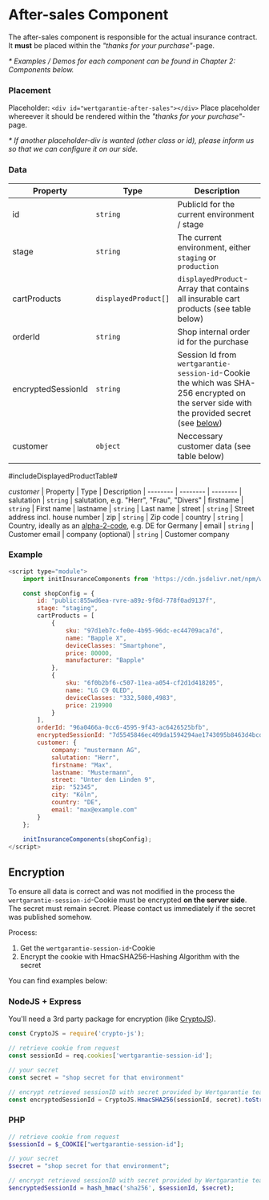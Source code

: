 # After-sales Component

The after-sales component is responsible for the actual insurance contract. It __must__ be placed within the _"thanks for your purchase"_-page.

_* Examples / Demos for each component can be found in *Chapter 2: Components* below._


### Placement


Placeholder: ```<div id="wertgarantie-after-sales"></div>```
Place placeholder whereever it should be rendered within the _"thanks for your purchase"_-page.

_* If another placeholder-div is wanted (other class or id), please inform us so that we can configure it on our side._


### Data

| Property | Type     | Description
| -------- | -------- | --------
| id       | ```string```   | PublicId for the current environment / stage
| stage    | ```string```   | The current environment, either ```staging``` or ```production```
| cartProducts    | ```displayedProduct[]```     | ```displayedProduct```-Array that contains all insurable cart products (see table below)
| orderId | ```string``` | Shop internal order id for the purchase
| encryptedSessionId | ```string``` | Session Id from ```wertgarantie-session-id```-Cookie the which was SHA-256 encrypted on the server side with the provided secret (see [below](##encryption)) 
| customer | ```object``` | Neccessary customer data (see table below)

#includeDisplayedProductTable#

_customer_
| Property | Type     | Description
| -------- | -------- | --------
| salutation    | ```string```     | salutation, e.g. "Herr", "Frau", "Divers"
| firstname    | ```string```     | First name
| lastname    | ```string```     | Last name
| street    | ```string```     | Street address incl. house number
| zip    | ```string```     | Zip code
| country    | ```string```     | Country, ideally as an [alpha-2-code](https://en.wikipedia.org/wiki/ISO_3166-1_alpha-2), e.g. DE for Germany
| email    | ```string```     | Customer email
| company (optional)    | ```string```     | Customer company

### Example
```js
<script type="module">
    import initInsuranceComponents from 'https://cdn.jsdelivr.net/npm/wertgarantie-component-loader@1/dist/wertgarantieLoader.min.js';

    const shopConfig = {
        id: "public:855wd6ea-rvre-a89z-9f8d-778f0ad9137f", 
        stage: "staging",
        cartProducts = [
            {
                sku: "97d1eb7c-fe0e-4b95-96dc-ec44709aca7d",
                name: "Bapple X",
                deviceClasses: "Smartphone",
                price: 80000,
                manufacturer: "Bapple"
            },
            {
                sku: "6f0b2bf6-c507-11ea-a054-cf2d1d418205",
                name: "LG C9 OLED",
                deviceClasses: "332,5080,4983",
                price: 219900
            }
        ],
        orderId: "96a0466a-0cc6-4595-9f43-ac6426525bfb",
        encryptedSessionId: "7d5545846ec409da1594294ae1743095b8463d4bcd9a479417c71dba0b9a092b",
        customer: {
            company: "mustermann AG",
            salutation: "Herr", 
            firstname: "Max",
            lastname: "Mustermann",
            street: "Unter den Linden 9",
            zip: "52345", 
            city: "Köln",
            country: "DE",
            email: "max@example.com"
        }
    };
    
    initInsuranceComponents(shopConfig);
</script>
```

## Encryption
To ensure all data is correct and was not modified in the process the ```wertgarantie-session-id```-Cookie must be encrypted __on the server side__. The secret must remain secret. Please contact us immediately if the secret was published somehow. 

Process: 
1. Get the ```wertgarantie-session-id```-Cookie
2. Encrypt the cookie with HmacSHA256-Hashing Algorithm with the secret

You can find examples below:


### NodeJS + Express
You'll need a 3rd party package for encryption (like [CryptoJS](https://www.npmjs.com/package/crypto-js)).
```js
const CryptoJS = require('crypto-js');

// retrieve cookie from request
const sessionId = req.cookies['wertgarantie-session-id'];

// your secret
const secret = "shop secret for that environment"

// encrypt retrieved sessionID with secret provided by Wertgarantie team
const encryptedSessionId = CryptoJS.HmacSHA256(sessionId, secret).toString();
```


### PHP

```php
// retrieve cookie from request
$sessionId = $_COOKIE["wertgarantie-session-id"];

// your secret
$secret = "shop secret for that environment";

// encrypt retrieved sessionID with secret provided by Wertgarantie team
$encryptedSessionId = hash_hmac('sha256', $sessionId, $secret);
```







